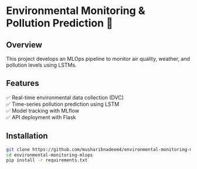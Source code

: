# Environmental Monitoring & Pollution Prediction 🚀

## Overview
This project develops an MLOps pipeline to monitor air quality, weather, and pollution levels using LSTMs.

## Features
✅ Real-time environmental data collection (DVC)  
✅ Time-series pollution prediction using LSTM  
✅ Model tracking with MLflow  
✅ API deployment with Flask  

## Installation
```bash
git clone https://github.com/musharibnadeem4/environmental-monitoring-mlops.git
cd environmental-monitoring-mlops
pip install -r requirements.txt
